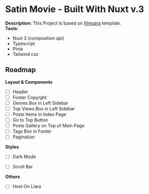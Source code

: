 # Satin Movie - Built With Nuxt v.3
<b>Description:</b> This Project is based on [filmsara](https://filmsara.info/) template.<br>
<b>Tools:</b>
- Nuxt 3 (composition api)
- Typescript
- Pinia
- Tailwind css


## Roadmap


<b>Layout & Components</b>

- [ ] Header
- [ ] Footer Copyrght
- [ ] Genres Box in Left Sidebar
- [ ] Top Views Box in Left Sidebar
- [ ] Posts Items in Index Page
- [ ] Go to Top Button 
- [ ] Posts Gallery on Top of Main Page
- [ ] Tags Box in Footer
- [ ] Pagination

<b>Styles</b>
- [ ] Dark Mode 
- [ ] Scroll Bar 


<b>Others</b>
- [ ] Host On Liara  

